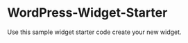 WordPress-Widget-Starter
========================

Use this sample widget starter code create your new widget.
